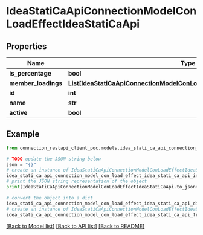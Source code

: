 # IdeaStatiCaApiConnectionModelConLoadEffectIdeaStatiCaApi


## Properties

Name | Type | Description | Notes
------------ | ------------- | ------------- | -------------
**is_percentage** | **bool** |  | [optional] 
**member_loadings** | [**List[IdeaStatiCaApiConnectionModelConLoadEffectMemberLoadIdeaStatiCaApi]**](IdeaStatiCaApiConnectionModelConLoadEffectMemberLoadIdeaStatiCaApi.md) |  | [optional] 
**id** | **int** |  | [optional] 
**name** | **str** |  | [optional] 
**active** | **bool** |  | [optional] 

## Example

```python
from connection_restapi_client_poc.models.idea_stati_ca_api_connection_model_con_load_effect_idea_stati_ca_api import IdeaStatiCaApiConnectionModelConLoadEffectIdeaStatiCaApi

# TODO update the JSON string below
json = "{}"
# create an instance of IdeaStatiCaApiConnectionModelConLoadEffectIdeaStatiCaApi from a JSON string
idea_stati_ca_api_connection_model_con_load_effect_idea_stati_ca_api_instance = IdeaStatiCaApiConnectionModelConLoadEffectIdeaStatiCaApi.from_json(json)
# print the JSON string representation of the object
print(IdeaStatiCaApiConnectionModelConLoadEffectIdeaStatiCaApi.to_json())

# convert the object into a dict
idea_stati_ca_api_connection_model_con_load_effect_idea_stati_ca_api_dict = idea_stati_ca_api_connection_model_con_load_effect_idea_stati_ca_api_instance.to_dict()
# create an instance of IdeaStatiCaApiConnectionModelConLoadEffectIdeaStatiCaApi from a dict
idea_stati_ca_api_connection_model_con_load_effect_idea_stati_ca_api_from_dict = IdeaStatiCaApiConnectionModelConLoadEffectIdeaStatiCaApi.from_dict(idea_stati_ca_api_connection_model_con_load_effect_idea_stati_ca_api_dict)
```
[[Back to Model list]](../README.md#documentation-for-models) [[Back to API list]](../README.md#documentation-for-api-endpoints) [[Back to README]](../README.md)


